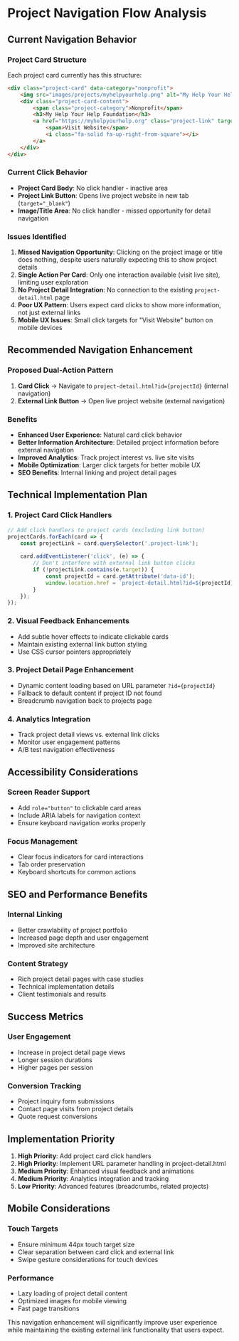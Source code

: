 # Project Navigation Flow Analysis

## Current Navigation Behavior

### Project Card Structure
Each project card currently has this structure:
```html
<div class="project-card" data-category="nonprofit">
    <img src="images/projects/myhelpyourhelp.png" alt="My Help Your Help Foundation">
    <div class="project-card-content">
        <span class="project-category">Nonprofit</span>
        <h3>My Help Your Help Foundation</h3>
        <a href="https://myhelpyourhelp.org" class="project-link" target="_blank">
            <span>Visit Website</span>
            <i class="fa-solid fa-up-right-from-square"></i>
        </a>
    </div>
</div>
```

### Current Click Behavior
- **Project Card Body**: No click handler - inactive area
- **Project Link Button**: Opens live project website in new tab (`target="_blank"`)
- **Image/Title Area**: No click handler - missed opportunity for detail navigation

### Issues Identified

1. **Missed Navigation Opportunity**: Clicking on the project image or title does nothing, despite users naturally expecting this to show project details
2. **Single Action Per Card**: Only one interaction available (visit live site), limiting user exploration
3. **No Project Detail Integration**: No connection to the existing `project-detail.html` page
4. **Poor UX Pattern**: Users expect card clicks to show more information, not just external links
5. **Mobile UX Issues**: Small click targets for "Visit Website" button on mobile devices

## Recommended Navigation Enhancement

### Proposed Dual-Action Pattern
1. **Card Click** → Navigate to `project-detail.html?id={projectId}` (internal navigation)
2. **External Link Button** → Open live project website (external navigation)

### Benefits
- **Enhanced User Experience**: Natural card click behavior
- **Better Information Architecture**: Detailed project information before external navigation
- **Improved Analytics**: Track project interest vs. live site visits
- **Mobile Optimization**: Larger click targets for better mobile UX
- **SEO Benefits**: Internal linking and project detail pages

## Technical Implementation Plan

### 1. Project Card Click Handlers
```javascript
// Add click handlers to project cards (excluding link button)
projectCards.forEach(card => {
    const projectLink = card.querySelector('.project-link');
    
    card.addEventListener('click', (e) => {
        // Don't interfere with external link button clicks
        if (!projectLink.contains(e.target)) {
            const projectId = card.getAttribute('data-id');
            window.location.href = `project-detail.html?id=${projectId}`;
        }
    });
});
```

### 2. Visual Feedback Enhancements
- Add subtle hover effects to indicate clickable cards
- Maintain existing external link button styling
- Use CSS cursor pointers appropriately

### 3. Project Detail Page Enhancement
- Dynamic content loading based on URL parameter `?id={projectId}`
- Fallback to default content if project ID not found
- Breadcrumb navigation back to projects page

### 4. Analytics Integration
- Track project detail views vs. external link clicks
- Monitor user engagement patterns
- A/B test navigation effectiveness

## Accessibility Considerations

### Screen Reader Support
- Add `role="button"` to clickable card areas
- Include ARIA labels for navigation context
- Ensure keyboard navigation works properly

### Focus Management
- Clear focus indicators for card interactions
- Tab order preservation
- Keyboard shortcuts for common actions

## SEO and Performance Benefits

### Internal Linking
- Better crawlability of project portfolio
- Increased page depth and user engagement
- Improved site architecture

### Content Strategy
- Rich project detail pages with case studies
- Technical implementation details
- Client testimonials and results

## Success Metrics

### User Engagement
- Increase in project detail page views
- Longer session durations
- Higher pages per session

### Conversion Tracking
- Project inquiry form submissions
- Contact page visits from project details
- Quote request conversions

## Implementation Priority

1. **High Priority**: Add project card click handlers
2. **High Priority**: Implement URL parameter handling in project-detail.html
3. **Medium Priority**: Enhanced visual feedback and animations
4. **Medium Priority**: Analytics integration and tracking
5. **Low Priority**: Advanced features (breadcrumbs, related projects)

## Mobile Considerations

### Touch Targets
- Ensure minimum 44px touch target size
- Clear separation between card click and external link
- Swipe gesture considerations for touch devices

### Performance
- Lazy loading of project detail content
- Optimized images for mobile viewing
- Fast page transitions

This navigation enhancement will significantly improve user experience while maintaining the existing external link functionality that users expect.